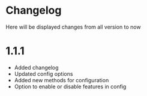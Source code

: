# Changelog

Here will be displayed changes from all version to now

# 1.1.1
- Added changelog
- Updated config options
- Added new methods for configuration
- Option to enable or disable features in config
